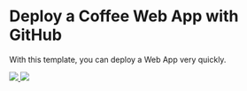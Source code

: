 # Deploy a Coffee Web App with GitHub

With this template, you can deploy a Web App very quickly.

<a href="https://portal.azure.com/#create/Microsoft.Template/uri/https%3A%2F%2Fraw.githubusercontent.com%2Fjvravensberg%2FPowerShell%2Fmaster%2FAzure%2FDeploy-CoffeeApp%2Fazuredeploy.json" target="_blank">
    <img src="http://azuredeploy.net/deploybutton.png"/>
</a>
<a href="http://armviz.io/#/?load=https%3A%2F%2Fraw.githubusercontent.com%2Fjvravensberg%2FPowerShell%2Fmaster%2FAzure%2FDeploy-CoffeeApp%2Fazuredeploy.json" target="_blank">
    <img src="http://armviz.io/visualizebutton.png"/>
</a>